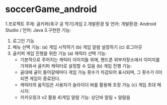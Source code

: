 # soccerGame_android
1.프로젝트 주제:
  골키퍼(축구 공 막기)게임
2.개발환경 및 언어:
  개발환경: Android Studio / 언어: Java
3.구현한 기능:
  1) 로그인 기능
  2) 메뉴 선택 기능:
    (a) 게임 시작하기
    (b) 게임 알람 설정하기
    (c) 로그아웃
  3) 골키퍼 게임 진행을 위한 기능
    (a) 캐릭터 선택 기능:
      - 기본적으로 주어지는 캐릭터 이미지들 외에, 핸드폰 외부저장소에서 이미지를 가져와서 골키퍼 캐릭터로 설정할 수 있음
    (b) 게임 진행 기능:
      - 골대에 골이 들어갈때마다 게임 가능 횟수가 차감되어 표시되며, 그 횟수가 0이 되면 게임이 종료된다.
      - 캐릭터의 움직임은 사용자가 슬라이더 바를 활용해 조정 가능
    (c) 게임 초대 메시지: 
      - 카카오링크 v2 활용 
  4)게임 알람 기능:
    상단바 알림 + 알람음 
